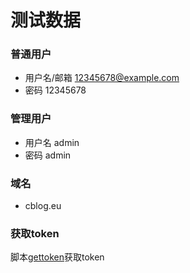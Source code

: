 # 测试数据

### 普通用户
- 用户名/邮箱 12345678@example.com
- 密码 12345678
### 管理用户
- 用户名 admin
- 密码 admin
### 域名
- cblog.eu
### 获取token
脚本[gettoken](../get-token.sh)获取token